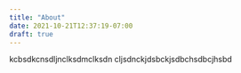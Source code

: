 ```yaml
---
title: "About"
date: 2021-10-21T12:37:19-07:00
draft: true
---
```


kcbsdkcnsdljnclksdmclksdn cljsdnckjdsbckjsdbchsdbcjhsbd
